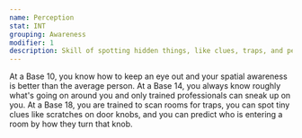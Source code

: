 ```yaml
---
name: Perception
stat: INT
grouping: Awareness
modifier: 1
description: Skill of spotting hidden things, like clues, traps, and people using the Stealth Skill, but not objects hidden with the Conceal/Reveal Object Skill.
---
```


At a Base 10, you know how to keep an eye out and
your spatial awareness is better than the average
person. At a Base 14, you always know roughly
what's going on around you and only trained professionals
can sneak up on you. At a Base 18, you are
trained to scan rooms for traps, you can spot tiny clues
like scratches on door knobs, and you can predict
who is entering a room by how they turn that knob.